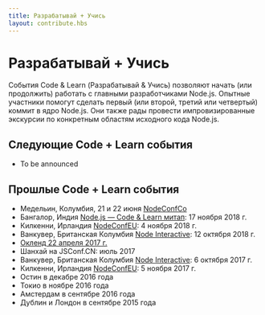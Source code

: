 ```yaml
---
title: Разрабатывай + Учись
layout: contribute.hbs
---
```


# Разрабатывай + Учись

События Code & Learn (Разрабатывай & Учись) позволяют начать (или продолжить) работать с главными разработчиками Node.js. Опытные участники помогут сделать первый (или второй, третий или четвертый) коммит в ядро Node.js. Они также рады провести импровизированные экскурсии по конкретным областям исходного кода Node.js.

## Следующие Code + Learn события

- To be announced

## Прошлые Code + Learn события

- Медельин, Колумбия, 21 и 22 июня [NodeConfCo](https://colombia.nodeconf.com/)
- Бангалор, Индия [Node.js ― Code & Learn митап](https://www.meetup.com/Polyglot-Languages-Runtimes-Java-JVM-nodejs-Swift/events/256057028/): 17 ноября 2018 г.
- Килкенни, Ирландия [NodeConfEU](https://www.nodeconf.eu/): 4 ноября 2018 г.
- Ванкувер, Британская Колумбия [Node Interactive](https://events.linuxfoundation.org/events/node-js-interactive-2018/): 12 октября 2018 г.
- [Окленд 22 апреля 2017 г.](https://medium.com/the-node-js-collection/code-learn-learn-how-to-contribute-to-node-js-core-8a2dbdf9be45)
- Шанхай на JSConf.CN: июль 2017
- Ванкувер, Британская Колумбия [Node Interactive](http://events.linuxfoundation.org/events/node-interactive): 6 октября 2017 г.
- Килкенни, Ирландия [NodeConfEU](http://www.nodeconf.eu/): 5 ноября 2017 г.
- Остин в декабре 2016 года
- Токио в ноябре 2016 года
- Амстердам в сентябре 2016 года
- Дублин и Лондон в сентябре 2015 года
